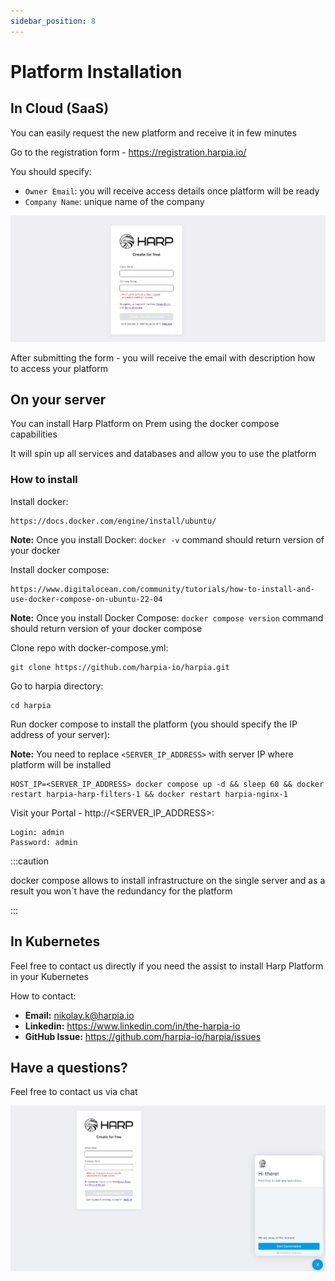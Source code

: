 ```yaml
---
sidebar_position: 8
---
```


# Platform Installation

## In Cloud (SaaS)

You can easily request the new platform and receive it in few minutes

Go to the registration form - https://registration.harpia.io/

You should specify:
- `Owner Email`: you will receive access details once platform will be ready
- `Company Name`: unique name of the company

![img_62.png](img_62.png)

After submitting the form - you will receive the email with description how to access your platform

## On your server

You can install Harp Platform on Prem using the docker compose capabilities

It will spin up all services and databases and allow you to use the platform

### How to install
Install docker:
```
https://docs.docker.com/engine/install/ubuntu/
```

**Note:** Once you install Docker: `docker -v` command should return version of your docker

Install docker compose:
```
https://www.digitalocean.com/community/tutorials/how-to-install-and-use-docker-compose-on-ubuntu-22-04
```

**Note:** Once you install Docker Compose: `docker compose version` command should return version of your docker compose

Clone repo with docker-compose.yml:
```shell
git clone https://github.com/harpia-io/harpia.git
```

Go to harpia directory:
```shell
cd harpia
```

Run docker compose to install the platform (you should specify the IP address of your server):

**Note:** You need to replace `<SERVER_IP_ADDRESS>` with server IP where platform will be installed

```shell
HOST_IP=<SERVER_IP_ADDRESS> docker compose up -d && sleep 60 && docker restart harpia-harp-filters-1 && docker restart harpia-nginx-1
```

Visit your Portal - http://<SERVER_IP_ADDRESS>:
```shell
Login: admin
Password: admin
```

:::caution 

docker compose allows to install infrastructure on the single server and as a result you won`t have the redundancy for the platform

:::

## In Kubernetes

Feel free to contact us directly if you need the assist to install Harp Platform in your Kubernetes

How to contact:
- **Email:** nikolay.k@harpia.io
- **Linkedin:** https://www.linkedin.com/in/the-harpia-io
- **GitHub Issue:** https://github.com/harpia-io/harpia/issues

## Have a questions?

Feel free to contact us via chat

![img_63.png](img_63.png)